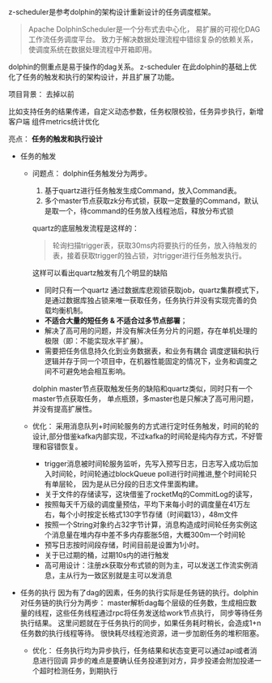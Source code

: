 z-scheduler是参考dolphin的架构设计重新设计的任务调度框架。

> Apache DolphinScheduler是一个分布式去中心化，
易扩展的可视化DAG工作流任务调度平台。
致力于解决数据处理流程中错综复杂的依赖关系，
使调度系统在数据处理流程中开箱即用。

dolphin的侧重点是易于操作的dag关系。
z-scheduler 在此dolphin的基础上优化了任务的触发和执行的架构设计，并且扩展了功能。


项目背景：
去掉以前


比如支持任务的结果传递，自定义动态参数，任务权限校验，任务异步执行，新增客户端
组件metrics统计优化


亮点： **任务的触发和执行设计**
- 任务的触发
  - 问题点： dolphin任务触发分为两步。
    1. 基于quartz进行任务触发生成Command，放入Command表。
    2. 多个master节点获取zk分布式锁，获取一定数量的Command，默认是取一个，待command的任务放入线程池后，释放分布式锁
    
    quartz的底层触发流程是这样的：
    > 轮询扫描trigger表，获取30ms内将要执行的任务，放入待触发的表，接着获取trigger的独占锁，对trigger进行任务触发执行。
    
    这样可以看出quartz触发有几个明显的缺陷
    - 同时只有一个quartz 通过数据库悲观锁获取job，quartz集群模式下，是通过数据库独占锁来唯一获取任务，任务执行并没有实现完善的负载均衡机制。
    -  **不适合大量的短任务 & 不适合过多节点部署**；
    -  解决了高可用的问题，并没有解决任务分片的问题，存在单机处理的极限（即：不能实现水平扩展）。
    -  需要把任务信息持久化到业务数据表，和业务有耦合
       调度逻辑和执行逻辑并存于同一个项目中，在机器性能固定的情况下，业务和调度之间不可避免地会相互影响。
       
    dolphin master节点获取触发任务的缺陷和quartz类似，同时只有一个master节点获取任务，
    单点瓶颈，多master也是只解决了高可用问题，并没有提高扩展性。
    
  - 优化：
    采用消息队列+时间轮服务的方式进行定时任务触发，时间的轮的设计,部分借鉴kafka内部实现，不过kafka的时间轮是纯内存方式，不好管理和容错恢复。
    
    - trigger消息被时间轮服务监听，先写入预写日志，日志写入成功后加入时间轮，时间轮通过blockQueue poll进行时间推进,整个时间轮只有单层轮，
    因为是从已分段的日志文件里面构建。
    - 关于文件的存储读写，这块借鉴了rocketMq的CommitLog的读写，
    - 按照每天千万级的调度量预估，平均下来每小时的调度量在41万左右，每个小时按定长格式130字节存储（时间戳13），48m文件
    - 按照一个String对象约占32字节计算，消息构造成时间轮任务实例这个消息量在堆内存中差不多内存膨胀5倍，大概300m一个时间轮
    - 预写日志按时间段存储，时间目前是设置为1小时。
    - 关于已过期的桶，过期10s内的进行触发
    - 高可用设计：注册zk获取分布式锁的则为主，可以发送工作流实例消息，主从行为一致区别就是主可以发消息
  
- 任务的执行
  因为有了dag的因素，任务的执行实际是任务链的执行。dolphin对任务链的执行分为两步：
  master解析dag每个层级的任务数，生成相应数量的线程，这些任务线程通过rpc将任务发送给work节点执行，
  同步等待任务执行结果。
  这里问题就在于任务执行的同步，如果任务耗时稍长，会造成1+n任务数的执行线程等待。
  很快耗尽线程池资源，进一步加剧任务的堆积阻塞。
  
  - 优化：
    任务执行均为异步执行，任务结果和状态变更可以通过api或者消息进行回调
    异步的难点是要确认任务投递到对方，异步投递会附加投递一个超时检测任务，到期执行
    